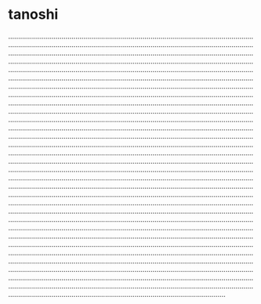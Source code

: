 # tanoshi
..................................................................................................................................................................................................................................................................................................................................................................................................................................................................................................................................................................................................................................................................................................................................................................................................................................................................................................................................................................................................................................................................................................................................................................................................................................................................................................................................................................................................................................................................................................................................................................................................................................................................................................................................................................................................................................................................................................................................................................................................................................................................................................................................................................................................................................................................................................................................................................................................................................................................................................................................................................................................................................................................................................................................................................................................................................................................................................................................................................................................................................................................................................................................................................................................................................................................................................................................................................................................................................................................................................................................................................................................................................................................................................................................................................................................................................................................................................................................................................................................................................................................................................................